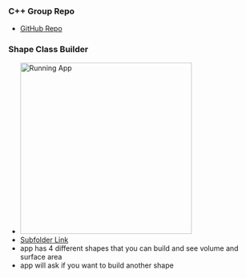 ### C++ Group Repo
- [GitHub Repo](https://github.io/SaltyNickel702/CppGroup/)

### Shape Class Builder
- <img width="342" alt="Running App" src="https://github.com/user-attachments/assets/ba3cb1b1-19f0-470f-a2ef-b0c8e840c936"/>
- [Subfolder Link](./NMWShapes/)
- app has 4 different shapes that you can build and see volume and surface area
- app will ask if you want to build another shape
